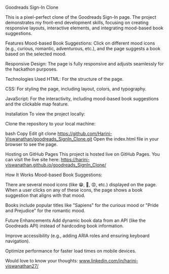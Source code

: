 Goodreads Sign-In Clone

This is a pixel-perfect clone of the Goodreads Sign-In page. The project demonstrates my front-end development skills, focusing on creating responsive layouts, interactive elements, and integrating mood-based book suggestions.

Features
Mood-based Book Suggestions: Click on different mood icons (e.g., curious, romantic, adventurous, etc.), and the page suggests a book based on the selected mood.

Responsive Design: The page is fully responsive and adjusts seamlessly for the hackathon purposes.

Technologies Used
HTML: For the structure of the page.

CSS: For styling the page, including layout, colors, and typography.

JavaScript: For the interactivity, including mood-based book suggestions and the clickable map feature.


Installation
To view the project locally:

Clone the repository to your local machine:

bash
Copy
Edit
git clone https://github.com/Harini-Viswanathan/goodreads_SignIn_Clone.git
Open the index.html file in your browser to see the page.

Hosting on GitHub Pages
This project is hosted live on GitHub Pages. You can visit the live site here:
https://harini-viswanathan.github.io/goodreads_SignIn_Clone/

How It Works
Mood-based Book Suggestions:

There are several mood icons (like 😁, 🧐, 😡, etc.) displayed on the page. When a user clicks on any of these icons, the page shows a book suggestion that aligns with that mood.

Books include popular titles like "Sapiens" for the curious mood or "Pride and Prejudice" for the romantic mood.

Future Enhancements
Add dynamic book data from an API (like the Goodreads API) instead of hardcoding book information.

Improve accessibility (e.g., adding ARIA roles and ensuring keyboard navigation).

Optimize performance for faster load times on mobile devices.

Would love to know your thoughts: www.linkedin.com/in/harini-viswanathan27/
